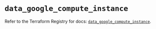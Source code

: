# `data_google_compute_instance`

Refer to the Terraform Registry for docs: [`data_google_compute_instance`](https://registry.terraform.io/providers/hashicorp/google/6.33.0/docs/data-sources/compute_instance).
